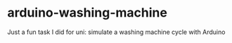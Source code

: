 # arduino-washing-machine
Just a fun task I did for uni: simulate a washing machine cycle with Arduino
